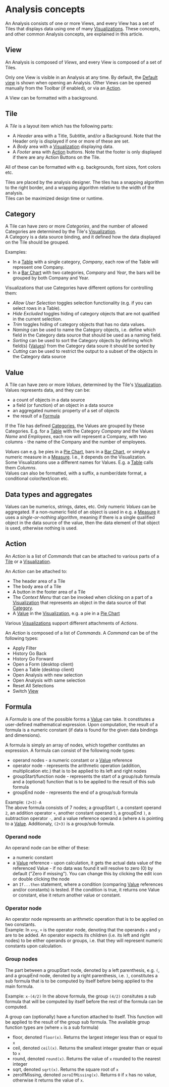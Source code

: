 # Analysis concepts

An Analysis consists of one or more Views, and every View has a set of Tiles that displays data using one of many [Visualizations](../visualizations.md). These concepts, and other common Analysis concepts, are explained in this article.


## View
An Analysis is composed of *Views*, and every View is composed of a set of Tiles.

Only one View is visible in an Analysis at any time. By default, the [Default view](../designer/index.md#set-default-view) is shown when opening an Analysis. Other Views can be opened manually from the Toolbar (if enabled), or via an [Action](#action).  

A View can be formatted with a background.


## Tile
A *Tile* is a layout item which has the following parts:
* A *Header* area with a Title, Subtitle, and/or a Background. Note that the Header only is displayed if one or more of these are set.
* A *Body* area with a [Visualization](../visualizations.md) displaying data.
* A *Footer* area with [Action](#action) buttons. Note that the footer is only displayed if there are any Action Buttons on the Tile.

All of these can be formatted with e.g. backgrounds, font sizes, font colors etc.

Tiles are placed by the analysis designer. The tiles has a snapping algorithm to the right border, and a wrapping algorithm relative to the width of the analysis.  
Tiles can be maximized design time or runtime.


## Category
A Tile can have zero or more *Categories*, and the number of allowed Categories are determined by the Tile's [Visualization](../visualizations.md).  
A Category is a data source binding, and it defined how the data displayed on the Tile should be grouped. 

Examples:
* In a [Table](../visualizations.md#table) with a single category, *Company*, each row of the Table will represent one Company.
* In a [Bar Chart](../visualizations.md#bar-chart) with two categories, *Company* and *Year*, the bars will be grouped by both Company and Year.

Visualizations that use Categories have different options for controlling them:

* *Allow User Selection* toggles selection functionality (e.g. if you can select rows in a Table).
* *Hide Excluded* toggles hiding of category objects that are not qualified in the current selection.
* *Trim* toggles hiding of category objects that has no data values.
* *Naming* can be used to name the Category objects, i.e. define which field in the Category data source that should be used as a naming field.
* *Sorting* can be used to sort the Category objects by defining which field(s) ([Values](#value)) from the Category data soure it should be sorted by
* *Cutting* can be used to restrict the output to a subset of the objects in the Category data source


## Value
A Tile can have zero or more *Values*, determined by the Tile's [Visualization](../visualizations.md).  
Values represents data, and they can be:
* a count of objects in a data source
* a field (or function) of an object in a data source
* an aggregated numeric property of a set of objects
* the result of a [Formula](../designer/formula-designer.md)

If the Tile has defined [Categories](#category), the Values are grouped by these Categories. E.g. for a [Table](../visualizations.md#table) with the Category *Company* and the Values *Name* and *Employees*, each row will represent a Company, with two columns - the name of the Company and the number of employees. 

*Values* can e.g. be pies in a [Pie Chart](../visualizations.md#pie-chart), bars in a [Bar Chart](../visualizations.md#bar-chart), or simply a numeric measure in a [Measure](../visualizations.md#bar-chart). I.e., it depends on the Visualization.  
Some Visualizations use a different names for Values. E.g. a [Table](../visualizations.md#table) calls them *Columns*.  
Values can also be formatted, with a suffix, a number/date format, a conditional color/text/icon etc.

## Data types and aggregates
Values can be numerics, strings, dates, etc.
Only numeric *Values* can be aggregated. If a non-numeric field of an object is used in e.g. a [Measure](../visualizations.md#measure) it uses a *single-or-nothing* algorithm, meaning if there is a single qualified object in the data source of the value, then the data element of that object is used, otherwise nothing is used.


## Action
An *Action* is a list of *Commands* that can be attached to various parts of a [Tile](#tile) or a [Visualization](../visualizations.md).

An *Action* can be attached to:
* The header area of a Tile
* The body area of a Tile
* A button in the footer area of a Tile
* The *Context Menu* that can be invoked when clicking on a part of a [Visualization](../visualizations.md) that represents an object in the data source of that [Category](#category).
* A [Value](#value) in the [Visualization](../visualizations.md), e.g. a pie in a [Pie Chart](../visualizations.md#pie-chart)

Various [Visualizations](../visualizations.md) support different attachments of *Actions*.

An *Action* is composed of a list of *Commands*. A *Command* can be of the following types:
* Apply Filter
* History Go Back
* History Go Forward
* Open a Form (desktop client)
* Open a Table (desktop client)
* Open Analysis with new selection
* Open Analysis with same selection
* Reset All Selections
* Switch [View](#view)

## Formula

A *Formula* is one of the possible forms a [Value](#value) can take. It constitutes a user-defined mathematical expression. Upon computation, the result of a formula is a numeric constant (if data is found for the given data bindings and dimensions).

A formula is simply an array of nodes, which together contitutes an expression. A formula can consist of the following node types:
* operand nodes - a numeric constant or a [Value](#value) reference
* operator node - represents the arithmetic operation (addition, multiplication etc.) that is to be applied to its left and right nodes
* groupStart/function node - represents the start of a group/sub formula and a (optional) function that is to be applied to the result of this sub formula
* groupEnd node - represents the end of a group/sub formula

Example: `(2+3)-A`  
The above formula consists of 7 nodes; a groupStart `(`, a constant operand `2`, an addition operator `+`, another constant operand `3`, a groupEnd `)`, a subtraction operator `-`, and a value reference operand `A` (where `A` is pointing to a [Value](#value). Additionaly, `(2+3)` is a group/sub formula.

### Operand node
An operand node can be either of these:
* a numeric constant
* a [Value](#value) reference - upon calculation, it gets the actual data value of the referenced Value - if no data was found it will resolve to zero (0) by default ("Zero if missing"). You can change this by clicking the edit icon or double clicking the node
* an `If...then` statement, where a condition (comparing [Value](#value) references and/or constants) is tested. If the condition is true, it returns one Value or constant, else it return another value or constant.

### Operator node
An operator node represents an arithmetic operation that is to be applied on two constants.  
Example: In `x+y`, `+` is the operator node, denoting that the operands `x` and `y` are to be added. An operator expects its children (i.e. its left and right nodes) to be either operands or groups, i.e. that they will represent numeric constants upon calculation.

### Group nodes
The part between a groupStart node, denoted by a left parenthesis, e.g. `(`, and a groupEnd node, denoted by a right parenthesis, i.e. `)`, constitutes a sub formula that is to be computed by itself before being applied to the main formula.  

Example: `x-(4/2)`
In the above formula, the group `(4/2)` consitutes a sub formula that will be computed by itself before the rest of the formula can be computed.

A group can (optionally) have a function attached to itself. This function will be applied to the result of the group sub formula.
The available group function types are (where `x` is a sub formula)
* floor, denoted `floor(x)`. Returns the largest integer less than or equal to `x`
* ceil, denoted `ceil(x)`. Returns the smallest integer greater than or equal to `x`
* round, denoted `round(x)`. Returns the value of `x` rounded to the nearest integer
* sqrt, denoted `sqrt(x)`. Returns the square root of `x`
* zeroIfMissing, denoted `zeroIfMissing(x)`. Returns `0` if `x` has no value, otherwise it returns the value of `x`.
